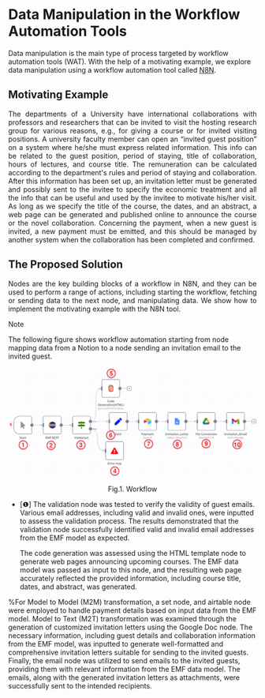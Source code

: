 # Data Manipulation in the Workflow Automation Tools

Data manipulation is the main type of process targeted by workflow automation tools (WAT). With the help of a motivating example, we explore data manipulation using a workflow automation tool called <a href="https://n8n.io/">N8N</a>.

## Motivating Example

<p align="justify">
The departments of a University have international collaborations with professors and researchers that can be invited to visit the hosting research group for various reasons, e.g., for giving a course or for invited visiting positions. A university faculty member can open an “invited guest position” on a system where he/she must express related information. This info can be related to the guest position, period of staying, title of collaboration, hours of lectures, and course title. The remuneration can be calculated according to the department's rules and period of staying and collaboration. After this information has been set up, an invitation letter must be generated and possibly sent to the invitee to specify the economic treatment and all the info that can be useful and used by the invitee to motivate his/her visit. 
As long as we specify the title of the course, the dates, and an abstract, a web page can be generated and published online to announce the course or the novel collaboration. Concerning the payment, when a new guest is invited, a new payment must be emitted, and this should be managed by another system when the collaboration  has been completed and confirmed.
</p>

## The Proposed Solution

<p align="justify">
Nodes are the key building blocks of a workflow in N8N, and they can be used to perform a range of actions, including starting the workflow, fetching or sending data to the next
node, and manipulating data. We show how to implement the motivating example with the N8N tool.
</p>

> [!NOTE]
> The following figure shows workflow automation starting from node mapping data from a Notion to a node sending an invitation email to the invited guest.

<img src="https://github.com/tuadiel6/gssi-n8n_workflow_project/blob/main/Figures/flow.png" >
<p align="center"> Fig.1. Workflow</p>

 
- [❶] The validation node was tested to verify the validity of guest emails. Various email addresses, including valid and invalid ones, were inputted to assess the validation process. The results demonstrated that the validation node successfully identified valid and invalid email addresses from the EMF model as expected. 
  
  The code generation was assessed using the HTML template node to generate web pages announcing upcoming courses. The EMF data model was passed as input to this node, and the resulting web page accurately reflected the provided information, including course title, dates, and abstract, was generated.

%For Model to Model (M2M) transformation, a set node, and airtable node were employed to handle payment details based on input data from the EMF model. Model to Text (M2T) transformation was examined through the generation of customized invitation letters using the Google Doc node. The necessary information, including guest details and collaboration information from the EMF model, was inputted to generate well-formatted and comprehensive invitation letters suitable for sending to the invited guests. Finally, the email node was utilized to send emails to the invited guests, providing them with relevant information from the EMF data model. The emails, along with the generated invitation letters as attachments, were successfully sent to the intended recipients.

